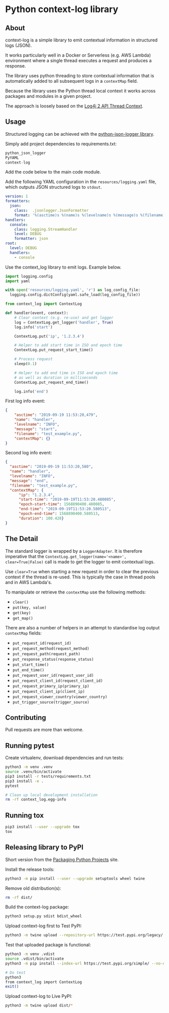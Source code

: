 # Python context-log library

## About

context-log is a simple library to emit contextual information in structured logs (JSON).

It works particularly well in a Docker or Serverless (e.g. AWS Lambda) environment where a single thread executes a request and produces a response.

The library uses python threading to store contextual information that is automatically added to all subsequent logs in a `contextMap` field.

Because the library uses the Python thread local context it works across packages and modules in a given project.

The approach is loosely based on the [Log4j 2 API Thread Context](https://logging.apache.org/log4j/2.x/manual/thread-context.html).

## Usage

Structured logging can be achieved with the [python-json-logger library](https://pypi.org/project/python-json-logger/).

Simply add project dependencies to requirements.txt:

```python
python_json_logger
PyYAML
context-log
```

Add the code below to the main code module.

Add the following YAML configuration in the `resources/logging.yaml` file, which outputs JSON structured logs to `stdout`.

```yaml
version: 1
formatters:
  json:
    class:  .jsonlogger.JsonFormatter
    format: '%(asctime)s %(name)s %(levelname)s %(message)s %(filename)s'
handlers:
  console:
    class: logging.StreamHandler
    level: DEBUG
    formatter: json
root:
  level: DEBUG
  handlers:
    - console
```

Use the context_log library to emit logs. Example below.

```python
import logging.config
import yaml

with open('resources/logging.yaml', 'r') as log_config_file:
  logging.config.dictConfig(yaml.safe_load(log_config_file))

from context_log import ContextLog

def handler(event, context):
    # Clear context (e.g. re-use) and get logger
    log = ContextLog.get_logger('handler', True)
    log.info('start')

    ContextLog.put('ip', '1.2.3.4')

    # Helper to add start time in ISO and epoch time
    ContextLog.put_request_start_time()

    # Process request
    sleep(0.1)

    # Helper to add end time in ISO and epoch time
    # as well as duration in milliseconds
    ContextLog.put_request_end_time()

    log.info('end')
```

First log info event:

```json
{
    "asctime": "2019-09-19 11:53:20,479",
    "name": "handler",
    "levelname": "INFO",
    "message": "start",
    "filename": "test_example.py",
    "contextMap": {}
}
```

Second log info event:

```json
{
  "asctime": "2019-09-19 11:53:20,580",
  "name": "handler",
  "levelname": "INFO",
  "message": "end",
  "filename": "test_example.py",
  "contextMap": {
      "ip": "1.2.3.4",
      "start-time": "2019-09-19T11:53:20.480085",
      "epoch-start-time": 1568890400.480085,
      "end-time": "2019-09-19T11:53:20.580513",
      "epoch-end-time": 1568890400.580513,
      "duration": 100.428}
}
```

## The Detail

The standard logger is wrapped by a `LoggerAdapter`. It is therefore imperative that the `ContextLog.get_logger(name='<name>', clear=True|False)` call is made to get the logger to emit contextual logs.

Use `clear=True` when starting a new request in order to clear the previous context if the thread is re-used. This is typically the case in thread pools and in AWS Lambda's.

To manipulate or retrieve the `contextMap` use the following methods:

* `clear()`
* `put(key, value)`
* `get(key)`
* `get_map()`

There are also a number of helpers in an attempt to standardise log output `contextMap` fields:

* `put_request_id(request_id)`
* `put_request_method(request_method)`
* `put_request_path(request_path)`
* `put_response_status(response_status)`
* `put_start_time()`
* `put_end_time()`
* `put_request_user_id(request_user_id)`
* `put_request_client_id(request_client_id)`
* `put_request_primary_ip(primary_ip)`
* `put_request_client_ip(client_ip)`
* `put_request_viewer_country(viewer_country)`
* `put_trigger_source(trigger_source)`

## Contributing

Pull requests are more than welcome.

## Running pytest

Create virtualenv, download dependencies and run tests:

```bash
python3 -m venv .venv
source .venv/bin/activate
pip3 install -r tests/requirements.txt
pip3 install -e .
pytest

# Clean up local development installation
rm -rf context_log.egg-info
```

## Running tox

```bash
pip3 install --user --upgrade tox
tox
```

## Releasing library to PyPI

Short version from the [Packaging Python Projects](https://packaging.python.org/tutorials/packaging-projects/) site.

Install the release tools:

```bash
python3 -m pip install --user --upgrade setuptools wheel twine
```

Remove old distribution(s):

```bash
rm -rf dist/
```

Build the context-log package:

```bash
python3 setup.py sdist bdist_wheel
```

Upload context-log first to Test PyPI:

```bash
python3 -m twine upload --repository-url https://test.pypi.org/legacy/ dist/*
```

Test that uploaded package is functional:

```bash
python3 -m venv .vdist
source .vdist/bin/activate
python3 -m pip install --index-url https://test.pypi.org/simple/ --no-deps context-log

# Do test
python3
from context_log import ContextLog
exit()
```

Upload context-log to Live PyPI:

```bash
python3 -m twine upload dist/*
```

